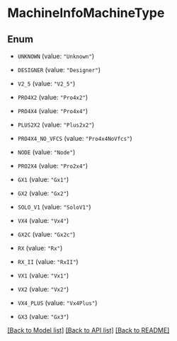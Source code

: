 # MachineInfoMachineType

## Enum


* `UNKNOWN` (value: `"Unknown"`)

* `DESIGNER` (value: `"Designer"`)

* `V2_5` (value: `"V2_5"`)

* `PRO4X2` (value: `"Pro4x2"`)

* `PRO4X4` (value: `"Pro4x4"`)

* `PLUS2X2` (value: `"Plus2x2"`)

* `PRO4X4_NO_VFCS` (value: `"Pro4x4NoVfcs"`)

* `NODE` (value: `"Node"`)

* `PRO2X4` (value: `"Pro2x4"`)

* `GX1` (value: `"Gx1"`)

* `GX2` (value: `"Gx2"`)

* `SOLO_V1` (value: `"SoloV1"`)

* `VX4` (value: `"Vx4"`)

* `GX2C` (value: `"Gx2c"`)

* `RX` (value: `"Rx"`)

* `RX_II` (value: `"RxII"`)

* `VX1` (value: `"Vx1"`)

* `VX2` (value: `"Vx2"`)

* `VX4_PLUS` (value: `"Vx4Plus"`)

* `GX3` (value: `"Gx3"`)


[[Back to Model list]](../README.md#documentation-for-models) [[Back to API list]](../README.md#documentation-for-api-endpoints) [[Back to README]](../README.md)


